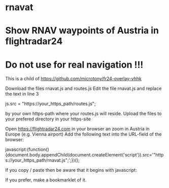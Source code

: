 # rnavat
# Show RNAV waypoints of Austria in flightradar24
# Do not use for real navigation !!!


This is a child of
https://github.com/microtony/fr24-overlay-vhhk


Download the files rnavat.js and routes.js
Edit the file rnavat.js and replace the text in line 3

js.src = "https://your_https_path/routes.js";

by your own https-path where your routes.js will reside.
Upload the files to your prefered directory in your https-site


Open https://flightradar24.com in your browser an zoom in Austria in Europe (e.g. Vienna airport)
Add the following text into the URL-field of the browser:

javascript:(function(){document.body.appendChild(document.createElement('script')).src='"https://your_https_path/rnavat.js";';})();

If you copy / paste then be aware that it begins with
javascript:


If you prefer, make a bookmarklet of it.
